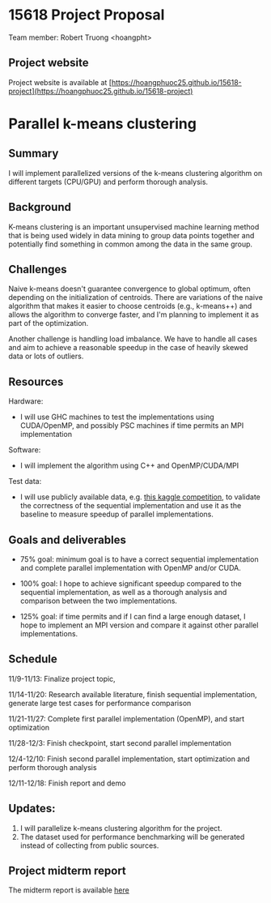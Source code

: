 
# 15618 Project Proposal

Team member: Robert Truong \<hoangpht>

## Project website

Project website is available at [https://hoangphuoc25.github.io/15618-project](https://hoangphuoc25.github.io/15618-project)


# Parallel k-means clustering

## Summary

I will implement parallelized versions of the k-means clustering algorithm on different targets (CPU/GPU) and perform thorough analysis.

## Background

K-means clustering is an important unsupervised machine learning method that is being used widely in data mining to group data points together and potentially find something in common among the data in the same group.

## Challenges

Naive k-means doesn't guarantee convergence to global optimum, often depending on the initialization of centroids. There are variations of the naive algorithm that makes it easier to choose centroids (e.g., k-means++) and allows the algorithm to converge faster, and I'm planning to implement it as part of the optimization.

  

Another challenge is handling load imbalance. We have to handle all cases and aim to achieve a reasonable speedup in the case of heavily skewed data or lots of outliers.

## Resources

Hardware:

-   I will use GHC machines to test the implementations using CUDA/OpenMP, and possibly PSC machines if time permits an MPI implementation
    

Software:

-   I will implement the algorithm using C++ and OpenMP/CUDA/MPI
    

Test data:

-   I will use publicly available data, e.g. [this kaggle competition](https://www.kaggle.com/code/ryanholbrook/clustering-with-k-means), to validate the correctness of the sequential implementation and use it as the baseline to measure speedup of parallel implementations.
    

## Goals and deliverables

- 75% goal: minimum goal is to have a correct sequential implementation and complete parallel implementation with OpenMP and/or CUDA.

- 100% goal: I hope to achieve significant speedup compared to the sequential implementation, as well as a thorough analysis and comparison between the two implementations.

- 125% goal: if time permits and if I can find a large enough dataset, I hope to implement an MPI version and compare it against other parallel implementations.

## Schedule

11/9-11/13: Finalize project topic,

11/14-11/20: Research available literature, finish sequential implementation, generate large test cases for performance comparison

11/21-11/27: Complete first parallel implementation (OpenMP), and start optimization

11/28-12/3: Finish checkpoint, start second parallel implementation

12/4-12/10: Finish second parallel implementation, start optimization and perform thorough analysis

12/11-12/18: Finish report and demo

## Updates:
1. I will parallelize k-means clustering algorithm for the project.
2. The dataset used for performance benchmarking will be generated instead of collecting from public sources.

## Project midterm report

The midterm report is available [here](https://drive.google.com/file/d/1mPvtaXefN5sY9G1h6jy3d-97l_mSWNO1/view?usp=share_link)
